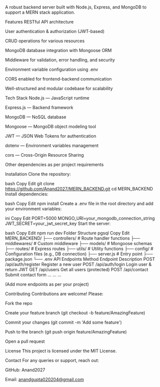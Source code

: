 A robust backend server built with Node.js, Express, and MongoDB to support a MERN stack application.

Features
RESTful API architecture

User authentication & authorization (JWT-based)

CRUD operations for various resources

MongoDB database integration with Mongoose ORM

Middleware for validation, error handling, and security

Environment variable configuration using .env

CORS enabled for frontend-backend communication

Well-structured and modular codebase for scalability

Tech Stack
Node.js — JavaScript runtime

Express.js — Backend framework

MongoDB — NoSQL database

Mongoose — MongoDB object modeling tool

JWT — JSON Web Tokens for authentication

dotenv — Environment variables management

cors — Cross-Origin Resource Sharing

Other dependencies as per project requirements

Installation
Clone the repository:

bash
Copy
Edit
git clone https://github.com/Anand2027/MERN_BACKEND.git
cd MERN_BACKEND
Install dependencies:

bash
Copy
Edit
npm install
Create a .env file in the root directory and add your environment variables:

ini
Copy
Edit
PORT=5000
MONGO_URI=your_mongodb_connection_string
JWT_SECRET=your_jwt_secret_key
Start the server:

bash
Copy
Edit
npm run dev
Folder Structure
pgsql
Copy
Edit
MERN_BACKEND/
├── controllers/      # Route handler functions
├── middlewares/      # Custom middleware
├── models/           # Mongoose schemas
├── routes/           # Express routes
├── utils/            # Utility functions
├── config/           # Configuration files (e.g., DB connection)
├── server.js         # Entry point
├── package.json
└── .env
API Endpoints
Method	Endpoint	Description
POST	/api/auth/register	Register a new user
POST	/api/auth/login	Login user & return JWT
GET	/api/users	Get all users (protected)
POST	/api/contact	Submit contact form
...	...	...

(Add more endpoints as per your project)

Contributing
Contributions are welcome! Please:

Fork the repo

Create your feature branch (git checkout -b feature/AmazingFeature)

Commit your changes (git commit -m 'Add some feature')

Push to the branch (git push origin feature/AmazingFeature)

Open a pull request

License
This project is licensed under the MIT License.

Contact
For any queries or support, reach out:

GitHub: Anand2027

Email: anandgupta020204@gmail.com
